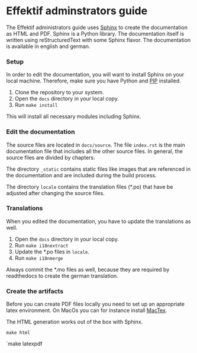 Effektif adminstrators guide
============================

The Effektif administrators guide uses [Sphinx](http://sphinx-doc.org/) to create the documentation as HTML and PDF. Sphinx is a Python library. The documentation itself is written using reStructuredText with some Sphinx flavor. The documentation is available in english and german.

### Setup 
In order to edit the documentation, you will want to install Sphinx on your local machine. Therefore, make sure you have Python and [PIP](https://pypi.python.org/pypi/pip) installed.

1. Clone the repository to your system.
2. Open the `docs` directory in your local copy. 
3. Run `make install`

This will install all necessary modules including Sphinx.

### Edit the documentation
The source files are located in `docs/source`. The file `index.rst` is the main documentation file that includes all the other source files. In general, the source files are divided by chapters.

The directory `_static` contains static files like images that are referenced in the documentation and are included during the build process.

The directory `locale` contains the translation files (\*.po) that have be adjusted after changing the source files.

### Translations
When you edited the documentation, you have to update the translations as well.

1. Open the `docs` directory in your local copy. 
2. Run `make i18nextract`
3. Update the \*.po files in `locale`.
4. Run `make i18nmerge`

Always commit the \*.mo files as well, because they are required by readthedocs to create the german translation.

### Create the artifacts
Before you can create PDF files locally you need to set up an appropriate latex environment. On MacOs you can for instance install [MacTex](http://tug.org/mactex/).

The HTML generation works out of the box with Sphinx.

`make html`

`make latexpdf